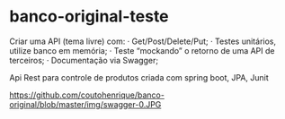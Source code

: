 # banco-original-teste

Criar uma API (tema livre) com:
·   Get/Post/Delete/Put;
·   Testes unitários, utilize banco em memória;
·   Teste “mockando” o retorno de uma API de terceiros;
·   Documentação via Swagger;

Api Rest para controle de produtos criada com spring boot, JPA, Junit

https://github.com/coutohenrique/banco-original/blob/master/img/swagger-0.JPG




